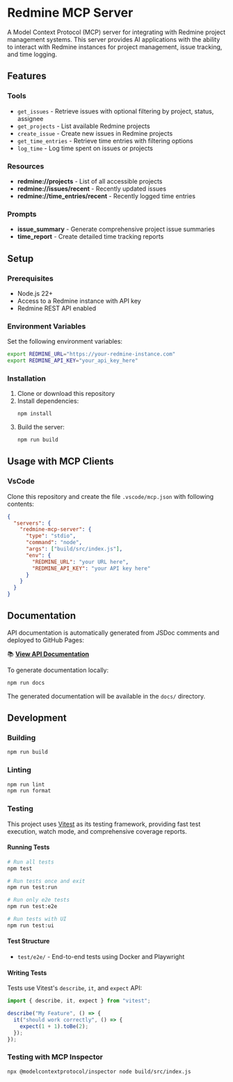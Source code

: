 # Redmine MCP Server

A Model Context Protocol (MCP) server for integrating with Redmine project
management systems. This server provides AI applications with the ability to
interact with Redmine instances for project management, issue tracking, and time
logging.

## Features

### Tools

- `get_issues` - Retrieve issues with optional filtering by project, status,
  assignee
- `get_projects` - List available Redmine projects
- `create_issue` - Create new issues in Redmine projects
- `get_time_entries` - Retrieve time entries with filtering options
- `log_time` - Log time spent on issues or projects

### Resources

- **redmine://projects** - List of all accessible projects
- **redmine://issues/recent** - Recently updated issues
- **redmine://time_entries/recent** - Recently logged time entries

### Prompts

- **issue_summary** - Generate comprehensive project issue summaries
- **time_report** - Create detailed time tracking reports

## Setup

### Prerequisites

- Node.js 22+
- Access to a Redmine instance with API key
- Redmine REST API enabled

### Environment Variables

Set the following environment variables:

```bash
export REDMINE_URL="https://your-redmine-instance.com"
export REDMINE_API_KEY="your_api_key_here"
```

### Installation

1. Clone or download this repository
2. Install dependencies:
   ```bash
   npm install
   ```
3. Build the server:
   ```bash
   npm run build
   ```

## Usage with MCP Clients

### VsCode

Clone this repository and create the file `.vscode/mcp.json` with following
contents:

```json
{
  "servers": {
    "redmine-mcp-server": {
      "type": "stdio",
      "command": "node",
      "args": ["build/src/index.js"],
      "env": {
        "REDMINE_URL": "your URL here",
        "REDMINE_API_KEY": "your API key here"
      }
    }
  }
}
```

## Documentation

API documentation is automatically generated from JSDoc comments and deployed to
GitHub Pages:

📚 **[View API Documentation](https://wint3rmute.github.io/redmine-mcp/)**

To generate documentation locally:

```bash
npm run docs
```

The generated documentation will be available in the `docs/` directory.

## Development

### Building

```bash
npm run build
```

### Linting

```bash
npm run lint
npm run format
```

### Testing

This project uses [Vitest](https://vitest.dev/) as its testing framework,
providing fast test execution, watch mode, and comprehensive coverage reports.

#### Running Tests

```bash
# Run all tests
npm test

# Run tests once and exit
npm run test:run

# Run only e2e tests
npm run test:e2e

# Run tests with UI
npm run test:ui
```

#### Test Structure

- `test/e2e/` - End-to-end tests using Docker and Playwright

#### Writing Tests

Tests use Vitest's `describe`, `it`, and `expect` API:

```typescript
import { describe, it, expect } from "vitest";

describe("My Feature", () => {
  it("should work correctly", () => {
    expect(1 + 1).toBe(2);
  });
});
```

### Testing with MCP Inspector

```bash
npx @modelcontextprotocol/inspector node build/src/index.js
```
